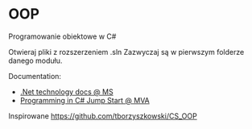 # OOP
Programowanie obiektowe w C#

Otwieraj pliki z rozszerzeniem .sln
Zazwyczaj są w pierwszym folderze danego modułu.

Documentation:
* [.Net technology docs @ MS](https://docs.microsoft.com/pl-pl/dotnet/) 
* [Programming in C# Jump Start @ MVA](https://mva.microsoft.com/en-US/training-courses/programming-in-c-jump-start-14254/)

Inspirowane https://github.com/tborzyszkowski/CS_OOP
